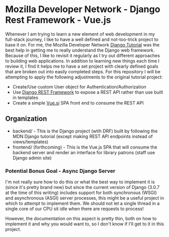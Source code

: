 # Mozilla Developer Network - Django Rest Framework - Vue.js

Whenever I am trying to learn a new element of web development in my full-stack journey, I like to have a well defined and not-too-trick project to base it on. For me, the Mozilla Developer Network [Django Tutorial](https://developer.mozilla.org/en-US/docs/Learn/Server-side/Django) was the best help in getting me to really understand the Django web framework. Because of this, I like to revisit it regularly as I try out different approaches to building web applications. In addition to learning new things each time I review it, I find it helps me to have a set project with clearly defined goals that are broken out into easily completed steps. For this repository I will be attempting to apply the following adjustments to the original tutorial project:

- Create/Use custom User object for Authentication/Authorization
- Use [Django REST Framework](https://www.django-rest-framework.org/) to expose a REST API rather than use built in templates
- Create a simple [Vue.sj](https://vuejs.org/) SPA front end to consume the REST API

## Organization

- backend/ - This is the Django project (wtih DRF) built by following the MDN Django tutorial (except making REST API endpoints instead of views/templates)
- frontend/ (forthcoming) - This is the Vue.js SPA that will consume the backend server and render an interface for library patrons (staff use Django admin site)

### Potential Bonus Goal - Async Django Server

I'm not really sure how to do this or what the best way to implement it is (since it's pretty brand new) but since the current version of Django (3.0.7 at the time of this writing) includes support for both synchronous (WSGI) and asynchronous (ASGI) server processes, this might be a useful project in which to attempt to implement them. We should not let a single thread in a single core of our CPU sit idle when there are requests to process!

However, the documentation on this aspect is pretty thin, both on how to implement it and why you would want to, so I don't know if I'll get to it in this project.
